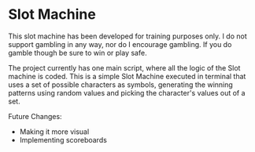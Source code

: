 Slot Machine
============

This slot machine has been developed for training purposes only. I do not support gambling in any way, nor do I encourage gambling. If you do gamble though be sure to win or play safe.

The project currently has one main script, where all the logic of the Slot machine is coded. This is a simple Slot Machine executed in terminal that uses a set of possible characters as symbols, generating the winning patterns using random values and picking  the character's values out of a set.

Future Changes:
- Making it more visual
- Implementing scoreboards

